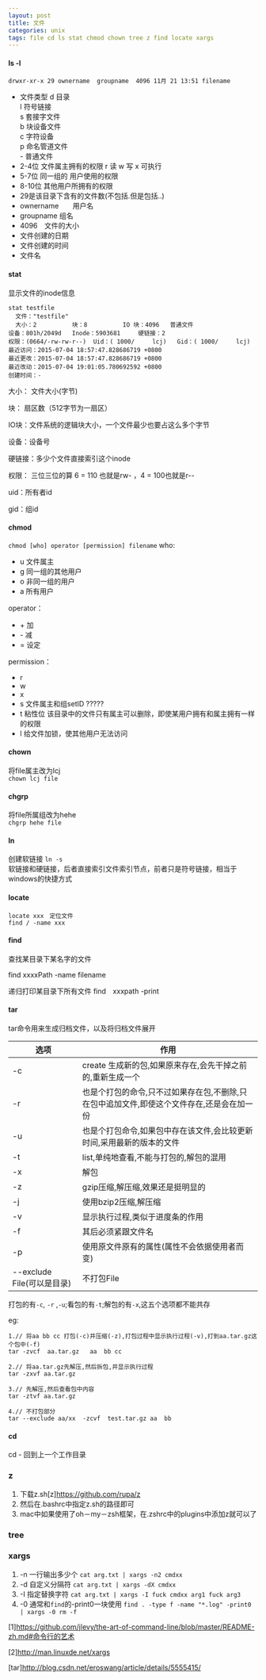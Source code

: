 ```yaml
---
layout: post
title: 文件
categories: unix
tags: file cd ls stat chmod chown tree z find locate xargs 
---
```


#### ls -l

    drwxr-xr-x 29 ownername  groupname  4096 11月 21 13:51 filename

*   文件类型
    	d 目录   
    	l 符号链接   
    	s 套接字文件   
    	b 块设备文件   
    	c 字符设备   
    	p 命名管道文件   
    	- 普通文件   
*   2-4位  文件属主拥有的权限  r 读 w 写 x 可执行
*   5-7位  同一组的 用户使用的权限
*   8-10位  其他用户所拥有的权限
*   29是该目录下含有的文件数(不包括.但是包括..)
*   ownername　　用户名
*   groupname   组名
*   4096　文件的大小
*   文件创建的日期
*   文件创建的时间
*   文件名

#### stat

显示文件的inode信息

    stat testfile
      文件："testfile"
      大小：2         	块：8          IO 块：4096   普通文件
    设备：801h/2049d	Inode：5903681     硬链接：2
    权限：(0664/-rw-rw-r--)  Uid：( 1000/     lcj)   Gid：( 1000/     lcj)
    最近访问：2015-07-04 18:57:47.828686719 +0800
    最近更改：2015-07-04 18:57:47.828686719 +0800
    最近改动：2015-07-04 19:01:05.780692592 +0800
    创建时间：-

大小： 文件大小(字节)

块： 扇区数（512字节为一扇区）

IO块：文件系统的逻辑块大小，一个文件最少也要占这么多个字节

设备：设备号

硬链接：多少个文件直接索引这个inode

权限： 三位三位的算 6 = 110 也就是rw- ，4 = 100也就是r--

uid：所有者id

gid：组id

#### chmod

`chmod [who] operator [permission] filename`
who:  

*    u  文件属主
*    g  同一组的其他用户  
*    o  非同一组的用户  
*    a  所有用户  

operator：  

*    \+  加
*    \-  减
*    =  设定  

permission：    

*    r
*    w  
*    x  
*    s  文件属主和组setID  ?????
*    t  粘性位  该目录中的文件只有属主可以删除，即使某用户拥有和属主拥有一样的权限  
*    l  给文件加锁，使其他用户无法访问  

#### chown

 将file属主改为lcj  
`chown lcj file`

#### chgrp

 将file所属组改为hehe  
`chgrp hehe file`

#### ln

创建软链接
`ln -s`  
软链接和硬链接，后者直接索引文件索引节点，前者只是符号链接，相当于windows的快捷方式

#### locate

    locate xxx　定位文件
    find / -name xxx

#### find

查找某目录下某名字的文件

find xxxxPath   -name  filename

递归打印某目录下所有文件
find　xxxpath -print

#### tar

tar命令用来生成归档文件，以及将归档文件展开


|选项|作用|
|-|-|
|-c|create 生成新的包,如果原来存在,会先干掉之前的,重新生成一个|
|-r|也是个打包的命令,只不过如果存在包,不删除,只在包中追加文件,即使这个文件存在,还是会在加一份|
|-u|也是个打包命令,如果包中存在该文件,会比较更新时间,采用最新的版本的文件|
|-t|list,单纯地查看,不能与打包的,解包的混用|
|-x|解包|
|-z|gzip压缩,解压缩,效果还是挺明显的|
|-j|使用bzip2压缩,解压缩|
|-v|显示执行过程,类似于进度条的作用|
|-f|其后必须紧跟文件名|
|-p|使用原文件原有的属性(属性不会依据使用者而变)|
|--exclude File(可以是目录)|不打包File|

打包的有`-c`, `-r` ,`-u`;看包的有`-t`;解包的有`-x`,这五个选项都不能共存

eg:

    1.// 将aa bb cc 打包(-c)并压缩(-z),打包过程中显示执行过程(-v),打到aa.tar.gz这个包中(-f)
    tar -zvcf  aa.tar.gz   aa  bb cc
    
    2.// 将aa.tar.gz先解压,然后拆包,并显示执行过程
    tar -zxvf aa.tar.gz
    
    3.// 先解压,然后查看包中内容
    tar -ztvf aa.tar.gz
    
    4.// 不打包部分
    tar --exclude aa/xx  -zcvf  test.tar.gz aa  bb
      
#### cd

cd - 回到上一个工作目录

### z

1.  下载z.sh[z]<https://github.com/rupa/z>
2.  然后在.bashrc中指定z.sh的路径即可
3.  mac中如果使用了oh－my－zsh框架，在.zshrc中的plugins中添加z就可以了 

### tree

### xargs

1.  -n  一行输出多少个 `cat arg.txt | xargs -n2 cmdxx`
2.  -d  自定义分隔符  `cat arg.txt | xargs -dX cmdxx`
3.  -I  指定替换字符 `cat arg.txt | xargs -I fuck cmdxx arg1 fuck arg3 `
4.  -0  通常和`find`的-print0一块使用  `find . -type f -name "*.log" -print0 | xargs -0 rm -f`

[1]<https://github.com/jlevy/the-art-of-command-line/blob/master/README-zh.md#命令行的艺术>

[2]<http://man.linuxde.net/xargs>

[tar]<http://blog.csdn.net/eroswang/article/details/5555415/>